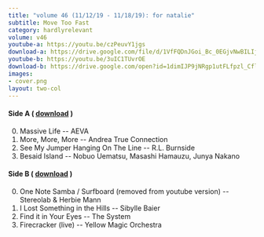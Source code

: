 ```yaml
---
title: "volume 46 (11/12/19 - 11/18/19): for natalie"
subtitle: Move Too Fast
category: hardlyrelevant
volume: v46
youtube-a: https://youtu.be/czPeuvY1jgs
download-a: https://drive.google.com/file/d/1VfFQDnJGoi_Bc_0EGjvNwBILIjmfTGaK/view?usp=drivesdk
youtube-b: https://youtu.be/3uIC1TUvrOE
download-b: https://drive.google.com/open?id=1dimIJP9jNRgp1utFLfpzl_CflTYleyeL 
images:
- cover.png
layout: two-col
---
```

#### Side A ( <a target="_blank" href="{{ page.download-a }}">download</a> ) ####
0. Massive Life -- AEVA
1. More, More, More -- Andrea True Connection
2. See My Jumper Hanging On The Line -- R.L. Burnside
3. Besaid Island -- Nobuo Uematsu, Masashi Hamauzu, Junya Nakano

#### Side B ( <a target="_blank" href="{{ page.download-b }}">download</a> ) ####
0. One Note Samba / Surfboard (removed from youtube version) -- Stereolab & Herbie Mann
1. I Lost Something in the Hills -- Sibylle Baier
2. Find it in Your Eyes -- The System
3. Firecracker (live) -- Yellow Magic Orchestra
